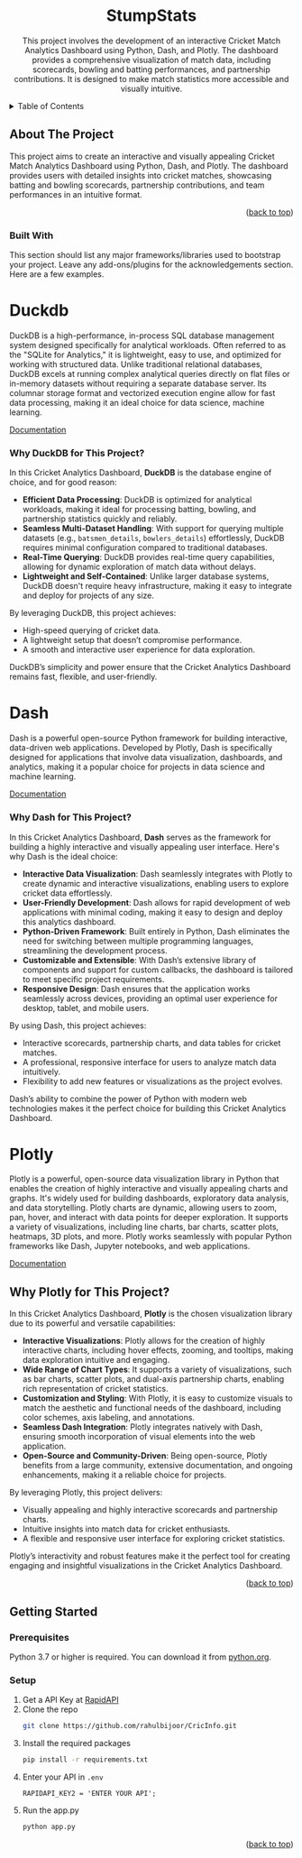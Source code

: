 
<a id="readme-top"></a>


<!-- PROJECT SHIELDS -->
<!--
*** I'm using markdown "reference style" links for readability.
*** Reference links are enclosed in brackets [ ] instead of parentheses ( ).
*** See the bottom of this document for the declaration of the reference variables
*** for contributors-url, forks-url, etc. This is an optional, concise syntax you may use.
*** https://www.markdownguide.org/basic-syntax/#reference-style-links
-->



<div align="center">
  

  <h1 align="center">StumpStats</h1>

  <p align="center">
    This project involves the development of an interactive Cricket Match Analytics Dashboard using Python, Dash, and Plotly. The dashboard provides a comprehensive visualization of match data, including scorecards, bowling and batting performances, and partnership contributions. It is designed to make match statistics more accessible and visually intuitive.
    <br />
  </p>
</div>



<!-- TABLE OF CONTENTS -->
<details>
  <summary>Table of Contents</summary>
  <ol>
    <li>
      <a href="#about-the-project">About The Project</a>
      <ul>
        <li><a href="#built-with">Built With</a></li>
      </ul>
    </li>
    <li>
      <a href="#getting-started">Getting Started</a>
      <ul>
        <li><a href="#prerequisites">Prerequisites</a></li>
        <li><a href="#installation">Installation</a></li>
      </ul>
    </li>
  </ol>
</details>



<!-- ABOUT THE PROJECT -->
## About The Project


This project aims to create an interactive and visually appealing Cricket Match Analytics Dashboard using Python, Dash, and Plotly. The dashboard provides users with detailed insights into cricket matches, showcasing batting and bowling scorecards, partnership contributions, and team performances in an intuitive format.

<p align="right">(<a href="#readme-top">back to top</a>)</p>



### Built With

This section should list any major frameworks/libraries used to bootstrap your project. Leave any add-ons/plugins for the acknowledgements section. Here are a few examples.

  <h1 align="left">Duckdb</h1>
  <p> DuckDB is a high-performance, in-process SQL database management system designed specifically for analytical workloads. Often referred to as the "SQLite for Analytics," it is lightweight, easy to use, and optimized for working with structured data. Unlike traditional relational databases, DuckDB excels at running complex analytical queries directly on flat files or in-memory datasets without requiring a separate database server. Its columnar storage format and vectorized execution engine allow for fast data processing, making it an ideal choice for data science, machine learning. </p>
  <p align="left"><a href="https://duckdb.org/docs/guides/overview.html"> Documentation </a></p>
  <section>
  <h3>Why DuckDB for This Project?</h3>
  <p>
    In this Cricket Analytics Dashboard, <strong>DuckDB</strong> is the database engine of choice, and for good reason:
  </p>
  <ul>
    <li><strong>Efficient Data Processing</strong>: DuckDB is optimized for analytical workloads, making it ideal for processing batting, bowling, and partnership statistics quickly and reliably.</li>
    <li><strong>Seamless Multi-Dataset Handling</strong>: With support for querying multiple datasets (e.g., <code>batsmen_details</code>, <code>bowlers_details</code>) effortlessly, DuckDB requires minimal configuration compared to traditional databases.</li>
    <li><strong>Real-Time Querying</strong>: DuckDB provides real-time query capabilities, allowing for dynamic exploration of match data without delays.</li>
    <li><strong>Lightweight and Self-Contained</strong>: Unlike larger database systems, DuckDB doesn't require heavy infrastructure, making it easy to integrate and deploy for projects of any size.</li>
  </ul>
  <p>
    By leveraging DuckDB, this project achieves:
  </p>
  <ul>
    <li>High-speed querying of cricket data.</li>
    <li>A lightweight setup that doesn’t compromise performance.</li>
    <li>A smooth and interactive user experience for data exploration.</li>
  </ul>
  <p>
    DuckDB’s simplicity and power ensure that the Cricket Analytics Dashboard remains fast, flexible, and user-friendly.
  </p>
</section>


  <h1 align="left">Dash</h1>
  <p> Dash is a powerful open-source Python framework for building interactive, data-driven web applications. Developed by Plotly, Dash is specifically designed for applications that involve data visualization, dashboards, and analytics, making it a popular choice for projects in data science and machine learning. </p>
  <p align="left"><a href="https://dash.plotly.com/tutorial"> Documentation </a></p>
  <section>
  <h3>Why Dash for This Project?</h3>
  <p>
    In this Cricket Analytics Dashboard, <strong>Dash</strong> serves as the framework for building a highly interactive and visually appealing user interface. Here's why Dash is the ideal choice:
  </p>
  <ul>
    <li><strong>Interactive Data Visualization</strong>: Dash seamlessly integrates with Plotly to create dynamic and interactive visualizations, enabling users to explore cricket data effortlessly.</li>
    <li><strong>User-Friendly Development</strong>: Dash allows for rapid development of web applications with minimal coding, making it easy to design and deploy this analytics dashboard.</li>
    <li><strong>Python-Driven Framework</strong>: Built entirely in Python, Dash eliminates the need for switching between multiple programming languages, streamlining the development process.</li>
    <li><strong>Customizable and Extensible</strong>: With Dash’s extensive library of components and support for custom callbacks, the dashboard is tailored to meet specific project requirements.</li>
    <li><strong>Responsive Design</strong>: Dash ensures that the application works seamlessly across devices, providing an optimal user experience for desktop, tablet, and mobile users.</li>
  </ul>
  <p>
    By using Dash, this project achieves:
  </p>
  <ul>
    <li>Interactive scorecards, partnership charts, and data tables for cricket matches.</li>
    <li>A professional, responsive interface for users to analyze match data intuitively.</li>
    <li>Flexibility to add new features or visualizations as the project evolves.</li>
  </ul>
  <p>
    Dash’s ability to combine the power of Python with modern web technologies makes it the perfect choice for building this Cricket Analytics Dashboard.
  </p>
</section>



  <h1 align="left">Plotly</h1>
  <p>Plotly is a powerful, open-source data visualization library in Python that enables the creation of highly interactive and visually appealing charts and graphs. It's widely used for building dashboards, exploratory data analysis, and data storytelling. Plotly charts are dynamic, allowing users to zoom, pan, hover, and interact with data points for deeper exploration. It supports a variety of visualizations, including line charts, bar charts, scatter plots, heatmaps, 3D plots, and more. Plotly works seamlessly with popular Python frameworks like Dash, Jupyter notebooks, and web applications.</p>
  <p align="left"><a href="https://plotly.com/python/"> Documentation </a></p>

  <section>
  <h2>Why Plotly for This Project?</h2>
  <p>
    In this Cricket Analytics Dashboard, <strong>Plotly</strong> is the chosen visualization library due to its powerful and versatile capabilities:
  </p>
  <ul>
    <li><strong>Interactive Visualizations</strong>: Plotly allows for the creation of highly interactive charts, including hover effects, zooming, and tooltips, making data exploration intuitive and engaging.</li>
    <li><strong>Wide Range of Chart Types</strong>: It supports a variety of visualizations, such as bar charts, scatter plots, and dual-axis partnership charts, enabling rich representation of cricket statistics.</li>
    <li><strong>Customization and Styling</strong>: With Plotly, it is easy to customize visuals to match the aesthetic and functional needs of the dashboard, including color schemes, axis labeling, and annotations.</li>
    <li><strong>Seamless Dash Integration</strong>: Plotly integrates natively with Dash, ensuring smooth incorporation of visual elements into the web application.</li>
    <li><strong>Open-Source and Community-Driven</strong>: Being open-source, Plotly benefits from a large community, extensive documentation, and ongoing enhancements, making it a reliable choice for projects.</li>
  </ul>
  <p>
    By leveraging Plotly, this project delivers:
  </p>
  <ul>
    <li>Visually appealing and highly interactive scorecards and partnership charts.</li>
    <li>Intuitive insights into match data for cricket enthusiasts.</li>
    <li>A flexible and responsive user interface for exploring cricket statistics.</li>
  </ul>
  <p>
    Plotly’s interactivity and robust features make it the perfect tool for creating engaging and insightful visualizations in the Cricket Analytics Dashboard.
  </p>
</section>


<p align="right">(<a href="#readme-top">back to top</a>)</p>



<!-- GETTING STARTED -->
## Getting Started

### Prerequisites
  Python 3.7 or higher is required. You can download it from [python.org](https://www.python.org/).


### Setup



1. Get a API Key at [RapidAPI](https://rapidapi.com/hub)
2. Clone the repo
   ```sh
   git clone https://github.com/rahulbijoor/CricInfo.git
   ```
3. Install the required packages
   ```sh
   pip install -r requirements.txt
   ```
4. Enter your API in `.env`
   ```
   RAPIDAPI_KEY2 = 'ENTER YOUR API';
   ```
5. Run the app.py
   ```sh
   python app.py
   ```

<p align="right">(<a href="#readme-top">back to top</a>)</p>







